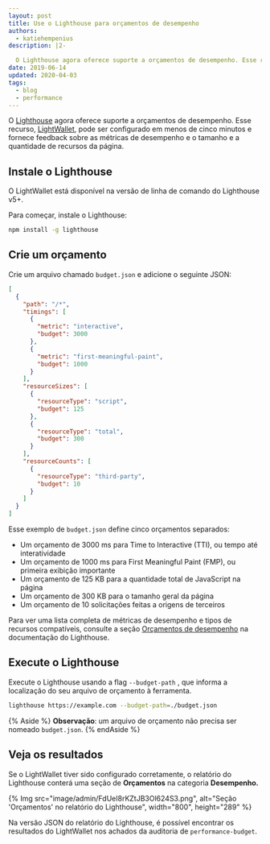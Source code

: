```yaml
---
layout: post
title: Use o Lighthouse para orçamentos de desempenho
authors:
  - katiehempenius
description: |2-

  O Lighthouse agora oferece suporte a orçamentos de desempenho. Esse recurso, LightWallet, pode ser configurado em menos de cinco minutos e fornece feedback sobre o tamanho e a quantidade de recursos da página.
date: 2019-06-14
updated: 2020-04-03
tags:
  - blog
  - performance
---
```


O [Lighthouse](https://github.com/GoogleChrome/lighthouse) agora oferece suporte a orçamentos de desempenho. Esse recurso, [LightWallet](https://developers.google.com/web/tools/lighthouse/audits/budgets), pode ser configurado em menos de cinco minutos e fornece feedback sobre as métricas de desempenho e o tamanho e a quantidade de recursos da página.

## Instale o Lighthouse

O LightWallet está disponível na versão de linha de comando do Lighthouse v5+.

Para começar, instale o Lighthouse:

```bash
npm install -g lighthouse
```

## Crie um orçamento

Crie um arquivo chamado `budget.json` e adicione o seguinte JSON:

```json
[
  {
    "path": "/*",
    "timings": [
      {
        "metric": "interactive",
        "budget": 3000
      },
      {
        "metric": "first-meaningful-paint",
        "budget": 1000
      }
    ],
    "resourceSizes": [
      {
        "resourceType": "script",
        "budget": 125
      },
      {
        "resourceType": "total",
        "budget": 300
      }
    ],
    "resourceCounts": [
      {
        "resourceType": "third-party",
        "budget": 10
      }
    ]
  }
]
```

Esse exemplo de `budget.json` define cinco orçamentos separados:

- Um orçamento de 3000 ms para Time to Interactive (TTI), ou  tempo até interatividade
- Um orçamento de 1000 ms para First Meaningful Paint (FMP), ou primeira exibição importante
- Um orçamento de 125 KB para a quantidade total de JavaScript na página
- Um orçamento de 300 KB para o tamanho geral da página
- Um orçamento de 10 solicitações feitas a origens de terceiros

Para ver uma lista completa de métricas de desempenho e tipos de recursos compatíveis, consulte a seção [Orçamentos de desempenho](https://github.com/GoogleChrome/lighthouse/blob/master/docs/performance-budgets.md) na documentação do Lighthouse.

## Execute o Lighthouse

Execute o Lighthouse usando a flag `--budget-path` , que informa a localização do seu arquivo de orçamento à ferramenta.

```bash
lighthouse https://example.com --budget-path=./budget.json
```

{% Aside %} **Observação**: um arquivo de orçamento não precisa ser nomeado `budget.json`. {% endAside %}

## Veja os resultados

Se o LightWallet tiver sido configurado corretamente, o relatório do Lighthouse conterá uma seção de **Orçamentos** na categoria **Desempenho.**

{% Img src="image/admin/FdUeI8rKZtJB3Ol624S3.png", alt="Seção 'Orçamentos' no relatório do Lighthouse", width="800", height="289" %}

Na versão JSON do relatório do Lighthouse, é possível encontrar os resultados do LightWallet nos achados da auditoria de `performance-budget`.
